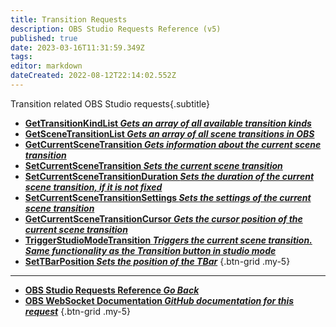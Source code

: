 ```yaml
---
title: Transition Requests
description: OBS Studio Requests Reference (v5)
published: true
date: 2023-03-16T11:31:59.349Z
tags: 
editor: markdown
dateCreated: 2022-08-12T22:14:02.552Z
---
```


Transition related OBS Studio requests{.subtitle}
* [**GetTransitionKindList *Gets an array of all available transition kinds***](/Broadcasters/OBS/Requests/Transition-Requests/GetTransitionKindList)
* [**GetSceneTransitionList *Gets an array of all scene transitions in OBS***](/Broadcasters/OBS/Requests/Transition-Requests/GetSceneTransitionList)
* [**GetCurrentSceneTransition *Gets information about the current scene transition***](/Broadcasters/OBS/Requests/Transition-Requests/GetCurrentSceneTransition)
* [**SetCurrentSceneTransition *Sets the current scene transition***](/Broadcasters/OBS/Requests/Transition-Requests/SetCurrentSceneTransition)
* [**SetCurrentSceneTransitionDuration *Sets the duration of the current scene transition, if it is not fixed***](/Broadcasters/OBS/Requests/Transition-Requests/SetCurrentSceneTransitionDuration)
* [**SetCurrentSceneTransitionSettings *Sets the settings of the current scene transition***](/Broadcasters/OBS/Requests/Transition-Requests/SetCurrentSceneTransitionSettings)
* [**GetCurrentSceneTransitionCursor *Gets the cursor position of the current scene transition***](/Broadcasters/OBS/Requests/Transition-Requests/GetCurrentSceneTransitionCursor)
* [**TriggerStudioModeTransition *Triggers the current scene transition. Same functionality as the Transition button in studio mode***](/Broadcasters/OBS/Requests/Transition-Requests/TriggerStudioModeTransition)
* [**SetTBarPosition *Sets the position of the TBar***](/Broadcasters/OBS/Requests/Transition-Requests/SetTBarPosition)
{.btn-grid .my-5}

---

- [<i class="mdi mdi-chevron-left"></i>**OBS Studio Requests Reference *Go Back***](/Broadcasters/OBS/Requests)
- [<i class="mdi mdi-github"></i> **OBS WebSocket Documentation *GitHub documentation for this request***](https://github.com/obsproject/obs-websocket/blob/master/docs/generated/protocol.md#transitions-requests)
{.btn-grid .my-5}